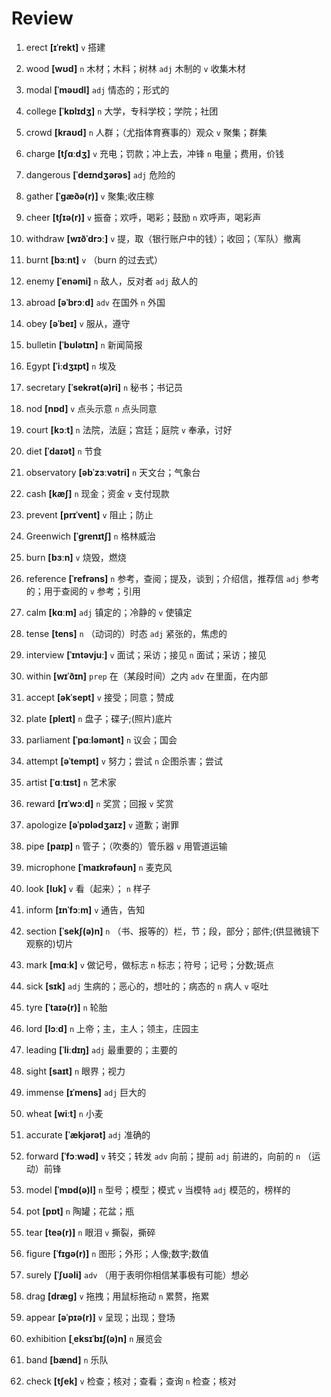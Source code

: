 # Review
1. erect **[ɪˈrekt]** `v` 搭建

2. wood **[wʊd]** `n` 木材；木料；树林 `adj` 木制的 `v` 收集木材

3. modal **[ˈməʊdl]** `adj` 情态的；形式的

4. college **[ˈkɒlɪdʒ]** `n` 大学，专科学校；学院；社团

5. crowd **[kraʊd]** `n` 人群；（尤指体育赛事的）观众 `v` 聚集；群集

6. charge **[tʃɑːdʒ]** `v` 充电；罚款；冲上去，冲锋 `n` 电量；费用，价钱

7. dangerous **[ˈdeɪndʒərəs]** `adj` 危险的

8. gather **[ˈɡæðə(r)]** `v` 聚集;收庄稼

9. cheer **[tʃɪə(r)]** `v` 振奋；欢呼，喝彩；鼓励 `n` 欢呼声，喝彩声

10. withdraw **[wɪðˈdrɔː]** `v` 提，取（银行账户中的钱）；收回；（军队）撤离

11. burnt **[bɜːnt]** `v` （burn 的过去式）

12. enemy **[ˈenəmi]** `n` 敌人，反对者 `adj` 敌人的

13. abroad **[əˈbrɔːd]** `adv` 在国外 `n` 外国

14. obey **[əˈbeɪ]** `v` 服从，遵守

15. bulletin **[ˈbʊlətɪn]** `n` 新闻简报

16. Egypt **[ˈiːdʒɪpt]** `n` 埃及

17. secretary **[ˈsekrət(ə)ri]** `n` 秘书；书记员

18. nod **[nɒd]** `v` 点头示意 `n` 点头同意

19. court **[kɔːt]** `n` 法院，法庭；宫廷；庭院 `v` 奉承，讨好

20. diet **[ˈdaɪət]** `n` 节食

21. observatory **[əbˈzɜːvətri]** `n` 天文台；气象台

22. cash **[kæʃ]** `n` 现金；资金 `v` 支付现款

23. prevent **[prɪˈvent]** `v` 阻止；防止

24. Greenwich **[ˈɡrenɪtʃ]** `n` 格林威治

25. burn **[bɜːn]** `v` 烧毁，燃烧

26. reference **[ˈrefrəns]** `n` 参考，查阅；提及，谈到；介绍信，推荐信 `adj` 参考的；用于查阅的 `v` 参考；引用

27. calm **[kɑːm]** `adj` 镇定的；冷静的 `v` 使镇定

28. tense **[tens]** `n` （动词的）时态 `adj` 紧张的，焦虑的

29. interview **[ˈɪntəvjuː]** `v` 面试；采访；接见 `n` 面试；采访；接见

30. within **[wɪˈðɪn]** `prep` 在（某段时间）之内 `adv` 在里面，在内部

31. accept **[əkˈsept]** `v` 接受；同意；赞成

32. plate **[pleɪt]** `n` 盘子；碟子;(照片)底片

33. parliament **[ˈpɑːləmənt]** `n` 议会；国会

34. attempt **[əˈtempt]** `v` 努力；尝试 `n` 企图杀害；尝试

35. artist **[ˈɑːtɪst]** `n` 艺术家

36. reward **[rɪˈwɔːd]** `n` 奖赏；回报 `v` 奖赏

37. apologize **[əˈpɒlədʒaɪz]** `v` 道歉；谢罪

38. pipe **[paɪp]** `n` 管子；（吹奏的）管乐器 `v` 用管道运输

39. microphone **[ˈmaɪkrəfəʊn]** `n` 麦克风

40. look **[lʊk]** `v` 看（起来）； `n` 样子

41. inform **[ɪnˈfɔːm]** `v` 通告，告知

42. section **[ˈsekʃ(ə)n]** `n` （书、报等的）栏，节；段，部分；部件;(供显微镜下观察的)切片

43. mark **[mɑːk]** `v` 做记号，做标志 `n` 标志；符号；记号；分数;斑点

44. sick **[sɪk]** `adj` 生病的；恶心的，想吐的；病态的 `n` 病人 `v` 呕吐

45. tyre **[ˈtaɪə(r)]** `n` 轮胎

46. lord **[lɔːd]** `n` 上帝；主，主人；领主，庄园主

47. leading **[ˈliːdɪŋ]** `adj` 最重要的；主要的

48. sight **[saɪt]** `n` 眼界；视力

49. immense **[ɪˈmens]** `adj` 巨大的

50. wheat **[wiːt]** `n` 小麦

51. accurate **[ˈækjərət]** `adj` 准确的

52. forward **[ˈfɔːwəd]** `v` 转交；转发 `adv` 向前；提前 `adj` 前进的，向前的 `n` （运动）前锋

53. model **[ˈmɒd(ə)l]** `n` 型号；模型；模式 `v` 当模特 `adj` 模范的，榜样的

54. pot **[pɒt]** `n` 陶罐；花盆；瓶

55. tear **[teə(r)]** `n` 眼泪 `v` 撕裂，撕碎

56. figure **[ˈfɪɡə(r)]** `n` 图形；外形；人像;数字;数值

57. surely **[ˈʃʊəli]** `adv` （用于表明你相信某事极有可能）想必

58. drag **[dræɡ]** `v` 拖拽；用鼠标拖动 `n` 累赘，拖累

59. appear **[əˈpɪə(r)]** `v` 呈现；出现；登场

60. exhibition **[ˌeksɪˈbɪʃ(ə)n]** `n` 展览会

61. band **[bænd]** `n` 乐队

62. check **[tʃek]** `v` 检查；核对；查看；查询 `n` 检查；核对

